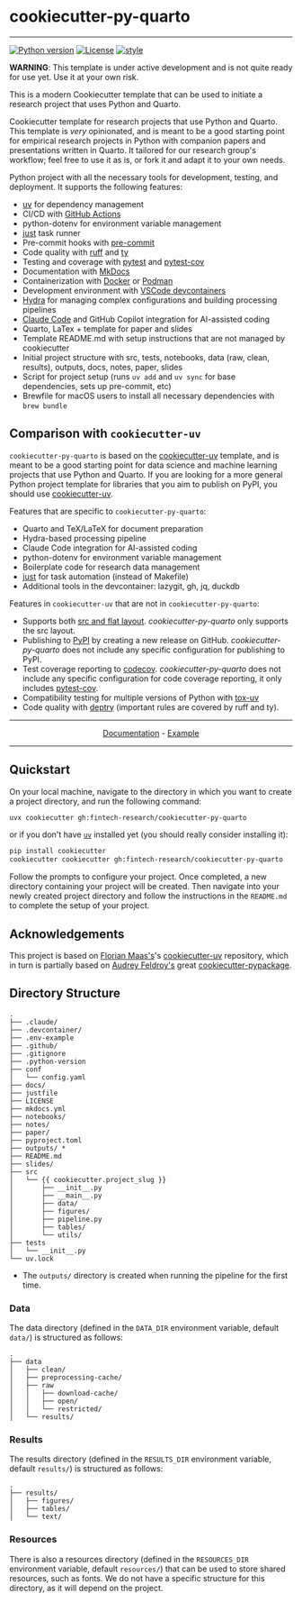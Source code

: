 # cookiecutter-py-quarto

---

[![Python version](https://img.shields.io/badge/python-3.13-blue?labelColor=grey&color=blue)](https://github.com/fintech-research/cookiecutter-py-quarto/blob/main/pyproject.toml)
[![License](https://img.shields.io/github/license/fintech-research/cookiecutter-py-quarto)](https://img.shields.io/github/license/fintech-research/cookiecutter-py-quarto)
[![style](https://img.shields.io/badge/style-ruff-ff69b4?labelColor=grey&color=ff69b4)](https://github.com/astral-sh/ruff)

**WARNING**: This template is under active development and is not quite ready for use yet. Use it at your own risk.

This is a modern Cookiecutter template that can be used to initiate a research project that uses Python and Quarto.

Cookiecutter template for research projects that use Python and Quarto. This template is _very_ opinionated, and is meant to be a good starting point for empirical research projects in Python with companion papers and presentations written in Quarto. It tailored for our research group's workflow; feel free to use it as is, or fork it and adapt it to your own needs.

Python project with all the necessary tools for development, testing, and deployment. It supports the following features:

- [uv](https://docs.astral.sh/uv/) for dependency management
- CI/CD with [GitHub Actions](https://github.com/features/actions)
- python-dotenv for environment variable management
- [just](https://github.com/casey/just) task runner
- Pre-commit hooks with [pre-commit](https://pre-commit.com/)
- Code quality with [ruff](https://github.com/astral-sh/ruff) and [ty](https://docs.astral.sh/ty/)
- Testing and coverage with [pytest](https://docs.pytest.org/en/7.1.x/) and [pytest-cov](https://github.com/pytest-dev/pytest-cov)
- Documentation with [MkDocs](https://www.mkdocs.org/)
- Containerization with [Docker](https://www.docker.com/) or [Podman](https://podman.io/)
- Development environment with [VSCode devcontainers](https://code.visualstudio.com/docs/devcontainers/containers)
- [Hydra](https://hydra.cc/) for managing complex configurations and building processing pipelines
- [Claude Code](https://claude.ai/) and GitHub Copilot integration for AI-assisted coding
- Quarto, LaTex + template for paper and slides
- Template README.md with setup instructions that are not managed by cookiecutter
- Initial project structure with src, tests, notebooks, data (raw, clean, results), outputs, docs, notes, paper, slides
- Script for project setup (runs `uv add` and `uv sync` for base dependencies, sets up pre-commit, etc)
- Brewfile for macOS users to install all necessary dependencies with `brew bundle`

## Comparison with `cookiecutter-uv`

`cookiecutter-py-quarto` is based on the [cookiecutter-uv](https://github.com/fpgmaas/cookiecutter-uv) template, and is meant to be a good starting point for data science and machine learning projects that use Python and Quarto. If you are looking for a more general Python project template for libraries that you aim to publish on PyPI, you should use [cookiecutter-uv](https://github.com/fpgmaas/cookiecutter-uv).

Features that are specific to `cookiecutter-py-quarto`:

- Quarto and TeX/LaTeX for document preparation
- Hydra-based processing pipeline
- Claude Code integration for AI-assisted coding
- python-dotenv for environment variable management
- Boilerplate code for research data management
- [just](https://github.com/casey/just) for task automation (instead of Makefile)
- Additional tools in the devcontainer: lazygit, gh, jq, duckdb

Features in `cookiecutter-uv` that are not in `cookiecutter-py-quarto`:

- Supports both [src and flat layout](https://packaging.python.org/en/latest/discussions/src-layout-vs-flat-layout/). _cookiecutter-py-quarto_ only supports the src layout.
- Publishing to [PyPI](https://pypi.org) by creating a new release on GitHub. _cookiecutter-py-quarto_ does not include any specific configuration for publishing to PyPI.
- Test coverage reporting to [codecov](https://codecov.io/). _cookiecutter-py-quarto_ does not include any specific configuration for code coverage reporting, it only includes [pytest-cov](https://github.com/pytest-dev/pytest-cov).
- Compatibility testing for multiple versions of Python with [tox-uv](https://github.com/tox-dev/tox-uv)
- Code quality with [deptry](https://github.com/fpgmaas/deptry/) (important rules are covered by ruff and ty).

---

<p align="center">
  <a href="https://fpgmaas.github.io/cookiecutter-py-quarto/">Documentation</a> - <a href="https://github.com/fintech-research/cookiecutter-py-quarto-example">Example</a>
</p>

---

## Quickstart

On your local machine, navigate to the directory in which you want to
create a project directory, and run the following command:

```bash
uvx cookiecutter gh:fintech-research/cookiecutter-py-quarto
```

or if you don't have [`uv`](https://docs.astral.sh/uv/) installed yet (you should really consider installing it):

```bash
pip install cookiecutter
cookiecutter cookiecutter gh:fintech-research/cookiecutter-py-quarto
```

Follow the prompts to configure your project. Once completed, a new directory containing your project will be created. Then navigate into your newly created project directory and follow the instructions in the `README.md` to complete the setup of your project.

## Acknowledgements

This project is based on [Florian Maas\'s](https://github.com/fpgmaas)\'s
[cookiecutter-uv](https://github.com/fpgmaas/cookiecutter-uv)
repository, which in turn is partially based on [Audrey Feldroy's](https://github.com/audreyfeldroy) great [cookiecutter-pypackage](https://github.com/audreyfeldroy/cookiecutter-pypackage).

## Directory Structure

```
.
├── .claude/
├── .devcontainer/
├── .env-example
├── .github/
├── .gitignore
├── .python-version
├── conf
│   └── config.yaml
├── docs/
├── justfile
├── LICENSE
├── mkdocs.yml
├── notebooks/
├── notes/
├── paper/
├── pyproject.toml
├── outputs/ *
├── README.md
├── slides/
├── src
│   └── {{ cookiecutter.project_slug }}
│       ├── __init__.py
│       ├── __main__.py
│       ├── data/
│       ├── figures/
│       ├── pipeline.py
│       ├── tables/
│       └── utils/
├── tests
│   └── __init__.py
└── uv.lock
```

- The `outputs/` directory is created when running the pipeline for the first time.

### Data

The data directory (defined in the `DATA_DIR` environment variable, default `data/`) is structured as follows:

```
.
├── data
│   ├── clean/
│   ├── preprocessing-cache/
│   ├── raw
│   │   ├── download-cache/
│   │   ├── open/
│   │   └── restricted/
│   └── results/
```

### Results

The results directory (defined in the `RESULTS_DIR` environment variable, default `results/`) is structured as follows:

```
.
├── results/
│   ├── figures/
│   ├── tables/
│   └── text/
```

### Resources

There is also a resources directory (defined in the `RESOURCES_DIR` environment variable, default `resources/`) that can be used to store shared resources, such as fonts. We do not have a specific structure for this directory, as it will depend on the project.
